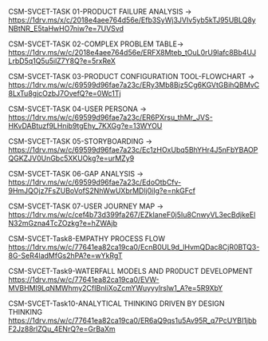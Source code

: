 CSM-SVCET-TASK 01-PRODUCT FAILURE ANALYSIS -> https://1drv.ms/x/c/2018e4aee764d56e/Efb3SyWj3JVIv5yb5kTJ95UBLQ8yNBtNR_E5taHwHO7niw?e=7UVSvd

CSM-SVCET-TASK 02-COMPLEX PROBLEM TABLE-> https://1drv.ms/w/c/2018e4aee764d56e/ERFX8Mteb_tOuL0rU9lafc8Bb4UJLrbD5q1Q5u5ilZ7Y8Q?e=5rxReX

CSM-SVCET-TASK 03-PRODUCT CONFIGURATION TOOL-FLOWCHART -> https://1drv.ms/w/c/69599d96fae7a23c/ERy3Mb8Bjz5Cg6KGVtGBihQBMvC8LxTu8gjcOzbJ7OvefQ?e=0Wc1Tj

CSM-SVCET-TASK 04-USER PERSONA -> https://1drv.ms/w/c/69599d96fae7a23c/ER6PXrsu_thMr_JVS-HKvDABtuzf9LHnib9tgEhy_7KXGg?e=13WYOU

CSM-SVCET-TASK 05-STORYBOARDING ->  https://1drv.ms/w/c/69599d96fae7a23c/Ec1zHOxUbq5BhYHr4J5nFbYBAOPQGKZJV0UnGbc5XKUOkg?e=urMZy9

CSM-SVCET-TASK 06-GAP ANALYSIS -> https://1drv.ms/w/c/69599d96fae7a23c/EdoOtbCfv-9HmJQOjz7FsZUBoVofS2NhWwUXbrMDlj0iIg?e=nkGFcf

CSM-SVCET-TASK 07-USER JOURNEY MAP -> https://1drv.ms/w/c/cef4b73d399fa267/EZklaneF0j5Iu8CnwyVL3ecBdjkeElN32mGzna4TcZOzkg?e=hZWAjb

CSM-SVCET-Task8-EMPATHY PROCESS FLOW https://1drv.ms/w/c/77641ea82ca19ca0/EcnB0UL9d_lHvmQDac8CjR0BTQ3-8G-SeR4ladMfGs2hPA?e=wYkRgT

CSM-SVCET-Task9-WATERFALL MODELS AND PR0DUCT DEVELOPMENT https://1drv.ms/w/c/77641ea82ca19ca0/EVW-MVBHMl9LqNMWhmy2CfIBnIiXoZcmYWuyyylrslw1_A?e=5R9XbY

CSM-SVCET-Task10-ANALYTICAL THINKING DRIVEN BY DESIGN THINKING https://1drv.ms/w/c/77641ea82ca19ca0/ER6aQ9qs1u5Av95R_q7PcUYBI1jbbF2Jz88rlZQu_4ENrQ?e=GrBaXm

